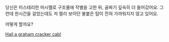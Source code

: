 당신은 미스테리한 마시멜로 구조물에 작별을 고한 뒤, 골짜기 깊숙히 더 들어갔어요.
그런데 한시간을 걸었는데도 저 멀리 보이던 불붙은 탑이 전혀 가까워지지 않고 있어요.

어떻게 할까요?

[Hail a graham cracker cab!](graham-cracker-cab/graham-cracker-cab.md)
